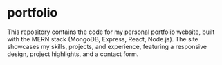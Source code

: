 # portfolio
This repository contains the code for my personal portfolio website, built with the MERN stack (MongoDB, Express, React, Node.js). The site showcases my skills, projects, and experience, featuring a responsive design, project highlights, and a contact form.
